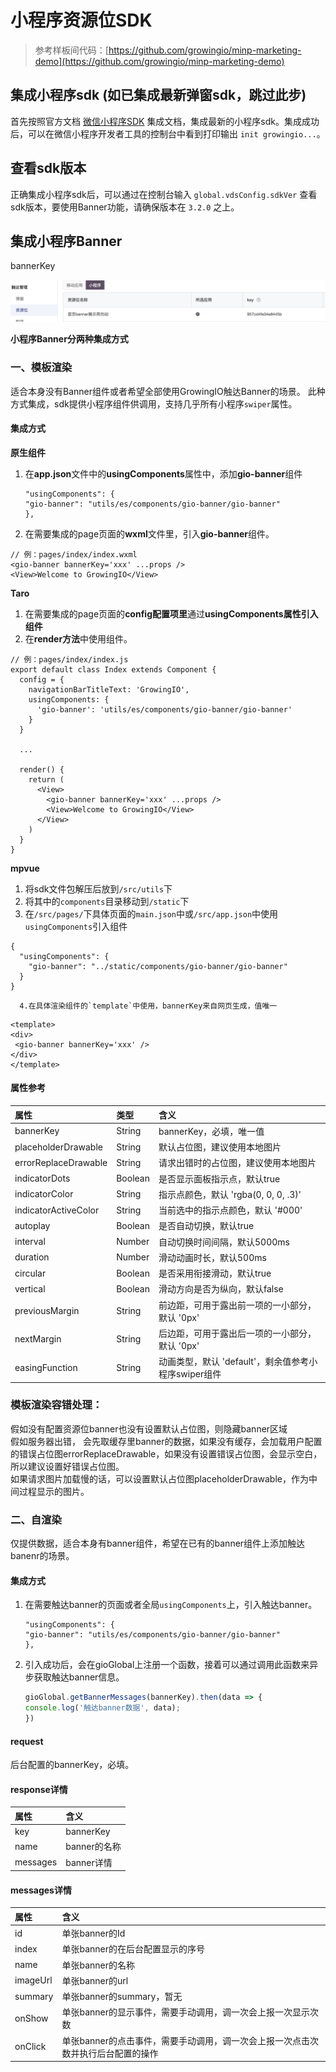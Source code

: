 # 小程序资源位SDK

> 参考样板间代码：[https://github.com/growingio/minp-marketing-demo](https://github.com/growingio/minp-marketing-demo)

## 集成小程序sdk \(如已集成最新弹窗sdk，跳过此步\)

首先按照官方文档 [微信小程序SDK](https://docs.growingio.com/docs/developer-manual/sdkintegrated/other-sdk/minp-sdk) 集成文档，集成最新的小程序sdk。集成成功后，可以在微信小程序开发者工具的控制台中看到打印输出 `init growingio...`。

## 查看sdk版本

正确集成小程序sdk后，可以通过在控制台输入 `global.vdsConfig.sdkVer` 查看sdk版本，要使用Banner功能，请确保版本在 `3.2.0` 之上。

## 集成小程序Banner

bannerKey

![](../../../.gitbook/assets/image%20%28120%29.png)

**小程序Banner分两种集成方式**

### 一、模板渲染

适合本身没有Banner组件或者希望全部使用GrowingIO触达Banner的场景。 此种方式集成，sdk提供小程序组件供调用，支持几乎所有小程序`swiper`属性。

#### 集成方式

**原生组件**

1. 在**app.json**文件中的**usingComponents**属性中，添加**gio-banner**组件

   ```text
   "usingComponents": {
   "gio-banner": "utils/es/components/gio-banner/gio-banner"
   },
   ```

2. 在需要集成的page页面的**wxml**文件里，引入**gio-banner**组件。

```text
// 例：pages/index/index.wxml
<gio-banner bannerKey='xxx' ...props />
<View>Welcome to GrowingIO</View>
```



**Taro**

1. 在需要集成的page页面的**config配置项里**通过**usingComponents属性引入组件**
2. 在**render方法**中使用组件。

```text
// 例：pages/index/index.js
export default class Index extends Component {
  config = {
    navigationBarTitleText: 'GrowingIO',
    usingComponents: {
      'gio-banner': 'utils/es/components/gio-banner/gio-banner'
    }
  }
  
  ...
  
  render() {
    return (
      <View>
        <gio-banner bannerKey='xxx' ...props />
        <View>Welcome to GrowingIO</View>
      </View>
    )
  }
}
```



**mpvue**

1. 将sdk文件包解压后放到`/src/utils`下
2. 将其中的`components`目录移动到`/static`下
3. 在`/src/pages/`下具体页面的`main.json`中或`/src/app.json`中使用`usingComponents`引入组件

```text
{
  "usingComponents": {
    "gio-banner": "../static/components/gio-banner/gio-banner"
  }
}
```

      4.在具体渲染组件的`template`中使用，bannerKey来自网页生成，值唯一

```text
<template>
<div>
 <gio-banner bannerKey='xxx' />
</div>
</template>
```

#### 属性参考

| 属性 | 类型 | 含义 |
| :--- | :--- | :--- |
| bannerKey | String | bannerKey，必填，唯一值 |
| placeholderDrawable | String | 默认占位图，建议使用本地图片 |
| errorReplaceDrawable | String | 请求出错时的占位图，建议使用本地图片 |
| indicatorDots | Boolean | 是否显示面板指示点，默认true |
| indicatorColor | String | 指示点颜色，默认 'rgba\(0, 0, 0, .3\)' |
| indicatorActiveColor | String | 当前选中的指示点颜色，默认 '\#000' |
| autoplay | Boolean | 是否自动切换，默认true |
| interval | Number | 自动切换时间间隔，默认5000ms |
| duration | Number | 滑动动画时长，默认500ms |
| circular | Boolean | 是否采用衔接滑动，默认true |
| vertical | Boolean | 滑动方向是否为纵向，默认false |
| previousMargin | String | 前边距，可用于露出前一项的一小部分，默认 '0px' |
| nextMargin | String | 后边距，可用于露出后一项的一小部分，默认 '0px' |
| easingFunction | String | 动画类型，默认 'default'，剩余值参考小程序swiper组件 |

### 模板渲染容错处理：

假如没有配置资源位banner也没有设置默认占位图，则隐藏banner区域  
假如服务器出错， 会先取缓存里banner的数据，如果没有缓存，会加载用户配置的错误占位图errorReplaceDrawable，如果没有设置错误占位图，会显示空白，所以建议设置好错误占位图。  
如果请求图片加载慢的话，可以设置默认占位图placeholderDrawable，作为中间过程显示的图片。

### 二、自渲染

仅提供数据，适合本身有banner组件，希望在已有的banner组件上添加触达banenr的场景。

#### 集成方式

1. 在需要触达banner的页面或者全局`usingComponents`上，引入触达banner。

   ```text
   "usingComponents": {
   "gio-banner": "utils/es/components/gio-banner/gio-banner"
   },
   ```

2. 引入成功后，会在gioGlobal上注册一个函数，接着可以通过调用此函数来异步获取触达banner信息。

   ```javascript
   gioGlobal.getBannerMessages(bannerKey).then(data => {
   console.log('触达banner数据', data);
   })
   ```

#### request

后台配置的bannerKey，必填。

#### response详情

| 属性 | 含义 |
| :--- | :--- |
| key | bannerKey |
| name | banner的名称 |
| messages | banner详情 |

#### messages详情

| 属性 | 含义 |
| :--- | :--- |
| id | 单张banner的Id |
| index | 单张banner的在后台配置显示的序号 |
| name | 单张banner的名称 |
| imageUrl | 单张banner的url |
| summary | 单张banner的summary，暂无 |
| onShow | 单张banner的显示事件，需要手动调用，调一次会上报一次显示次数 |
| onClick | 单张banner的点击事件，需要手动调用，调一次会上报一次点击次数并执行后台配置的操作 |

